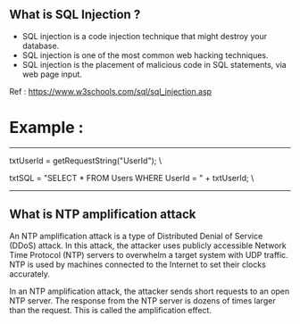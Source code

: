 
## What is SQL Injection ?

- SQL injection is a code injection technique that might destroy your database.
- SQL injection is one of the most common web hacking techniques.
- SQL injection is the placement of malicious code in SQL statements, via web page input.
  
Ref : https://www.w3schools.com/sql/sql_injection.asp
# Example :
----------------------------------------------------------------------------------------------------
txtUserId = getRequestString("UserId"); \

txtSQL = "SELECT * FROM Users WHERE UserId = " + txtUserId; \

------------------------------------------------------------------------------------------------------

## What is NTP amplification attack

An NTP amplification attack is a type of Distributed Denial of Service (DDoS) attack. In this attack, the attacker uses publicly accessible Network Time Protocol (NTP) servers 
to overwhelm a target system with UDP traffic. NTP is used by machines connected to the Internet to set their clocks accurately.

In an NTP amplification attack, the attacker sends short requests to an open NTP server. The response from the NTP server is dozens of times larger than the request. 
This is called the amplification effect. 

